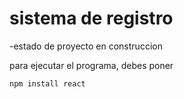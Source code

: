 <h1>sistema de registro</h1>
-estado de proyecto en construccion

para ejecutar el programa, debes poner

```npm install react```

